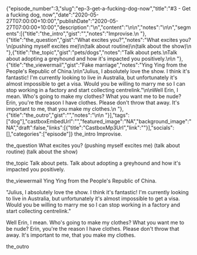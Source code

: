 {"episode_number":3,"slug":"ep-3-get-a-fucking-dog-now","title":"#3 - Get a fucking dog, now","date":"2020-05-27T07:00:00+10:00","publishDate":"2020-05-27T07:00:00+10:00","description":"\n","content":"\n\n","notes":"\n\n","segments":[{"title":"the_intro","gist":"","notes":"Improvise.\n      "},{"title":"the_question","gist":"What excites you?","notes":"What excites you?\n(pushing myself excites me)\n(talk about routine)\n(talk about the show)\n      "},{"title":"the_topic","gist":"pets/dogs","notes":"Talk about pets.\nTalk about adopting a greyhound and how it's impacted you positively.\n\n      "},{"title":"the_viewermail","gist":"Fake marriage","notes":"Ying Ying from the People's Republic of China.\n\n\"Julius, I absolutely love the show. I think it's fantastic! I'm currently looking to live in Australia, but unfortunately it's almost impossible to get a visa. Would you be willing to marry me so I can stop working in a factory and start collecting centrelink.\"\n\nWell Erin, I mean. Who's going to make my clothes? What you want me to be nude? Erin, you're the reason I have clothes. Please don't throw that away. It's important to me, that you make my clothes.\n      "},{"title":"the_outro","gist":"","notes":"\n\n      "}],"tags":["dog"],"castboxEmbedUrl":"","featured_image":"NA","background_image":"NA","draft":false,"links":[{"title":"CastboxMp3Url","link":""}],"socials":[],"categories":["episode"]}
the_intro
Improvise.
      

the_question
What excites you?
(pushing myself excites me)
(talk about routine)
(talk about the show)
      

the_topic
Talk about pets.
Talk about adopting a greyhound and how it's impacted you positively.

      

the_viewermail
Ying Ying from the People's Republic of China.

"Julius, I absolutely love the show. I think it's fantastic! I'm currently looking to live in Australia, but unfortunately it's almost impossible to get a visa. Would you be willing to marry me so I can stop working in a factory and start collecting centrelink."

Well Erin, I mean. Who's going to make my clothes? What you want me to be nude? Erin, you're the reason I have clothes. Please don't throw that away. It's important to me, that you make my clothes.
      

the_outro


      

